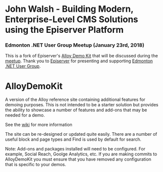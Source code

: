 # John Walsh - Building Modern, Enterprise-Level CMS Solutions using the Episerver Platform
### Edmonton .NET User Group Meetup (January 23rd, 2018)
This is a fork of Episerver's [Alloy Demo Kit](https://github.com/episerver/AlloyDemoKit) that will be discussed during the [meetup](https://www.meetup.com/Edmonton-NET-User-Group/events/245842292/).  Thank you to [Episerver](https://www.episerver.com/) for presenting and supporting [Edmonton .NET User Group](http://edmug.net).

# AlloyDemoKit
A version of the Alloy reference site containing additional features for demoing purposes.  This is not intended to be a starter solution but provides the ability to showcase a number of features and add-ons that may be needed for a demo.

See the [wiki](https://github.com/episerver/AlloyDemoKit/wiki) for more information

The site can be re-designed or updated quite easily.  There are a number of useful block and page types and Find is used by default for search.

Note:  Add-ons and packages installed will need to be configured.  For example, Social Reach, Goolge Analytics, etc. 
If you are making commits to AlloyDemoKit you must ensure that you have removed any configuration that is specific to your demos.
